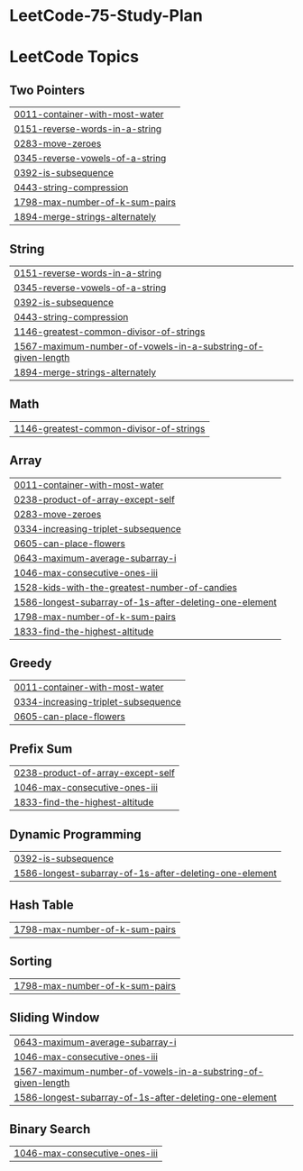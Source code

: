 # LeetCode-75-Study-Plan
<!---LeetCode Topics Start-->
# LeetCode Topics
## Two Pointers
|  |
| ------- |
| [0011-container-with-most-water](https://github.com/Aniso13/LeetCode-75-Study-Plan/tree/master/0011-container-with-most-water) |
| [0151-reverse-words-in-a-string](https://github.com/Aniso13/LeetCode-75-Study-Plan/tree/master/0151-reverse-words-in-a-string) |
| [0283-move-zeroes](https://github.com/Aniso13/LeetCode-75-Study-Plan/tree/master/0283-move-zeroes) |
| [0345-reverse-vowels-of-a-string](https://github.com/Aniso13/LeetCode-75-Study-Plan/tree/master/0345-reverse-vowels-of-a-string) |
| [0392-is-subsequence](https://github.com/Aniso13/LeetCode-75-Study-Plan/tree/master/0392-is-subsequence) |
| [0443-string-compression](https://github.com/Aniso13/LeetCode-75-Study-Plan/tree/master/0443-string-compression) |
| [1798-max-number-of-k-sum-pairs](https://github.com/Aniso13/LeetCode-75-Study-Plan/tree/master/1798-max-number-of-k-sum-pairs) |
| [1894-merge-strings-alternately](https://github.com/Aniso13/LeetCode-75-Study-Plan/tree/master/1894-merge-strings-alternately) |
## String
|  |
| ------- |
| [0151-reverse-words-in-a-string](https://github.com/Aniso13/LeetCode-75-Study-Plan/tree/master/0151-reverse-words-in-a-string) |
| [0345-reverse-vowels-of-a-string](https://github.com/Aniso13/LeetCode-75-Study-Plan/tree/master/0345-reverse-vowels-of-a-string) |
| [0392-is-subsequence](https://github.com/Aniso13/LeetCode-75-Study-Plan/tree/master/0392-is-subsequence) |
| [0443-string-compression](https://github.com/Aniso13/LeetCode-75-Study-Plan/tree/master/0443-string-compression) |
| [1146-greatest-common-divisor-of-strings](https://github.com/Aniso13/LeetCode-75-Study-Plan/tree/master/1146-greatest-common-divisor-of-strings) |
| [1567-maximum-number-of-vowels-in-a-substring-of-given-length](https://github.com/Aniso13/LeetCode-75-Study-Plan/tree/master/1567-maximum-number-of-vowels-in-a-substring-of-given-length) |
| [1894-merge-strings-alternately](https://github.com/Aniso13/LeetCode-75-Study-Plan/tree/master/1894-merge-strings-alternately) |
## Math
|  |
| ------- |
| [1146-greatest-common-divisor-of-strings](https://github.com/Aniso13/LeetCode-75-Study-Plan/tree/master/1146-greatest-common-divisor-of-strings) |
## Array
|  |
| ------- |
| [0011-container-with-most-water](https://github.com/Aniso13/LeetCode-75-Study-Plan/tree/master/0011-container-with-most-water) |
| [0238-product-of-array-except-self](https://github.com/Aniso13/LeetCode-75-Study-Plan/tree/master/0238-product-of-array-except-self) |
| [0283-move-zeroes](https://github.com/Aniso13/LeetCode-75-Study-Plan/tree/master/0283-move-zeroes) |
| [0334-increasing-triplet-subsequence](https://github.com/Aniso13/LeetCode-75-Study-Plan/tree/master/0334-increasing-triplet-subsequence) |
| [0605-can-place-flowers](https://github.com/Aniso13/LeetCode-75-Study-Plan/tree/master/0605-can-place-flowers) |
| [0643-maximum-average-subarray-i](https://github.com/Aniso13/LeetCode-75-Study-Plan/tree/master/0643-maximum-average-subarray-i) |
| [1046-max-consecutive-ones-iii](https://github.com/Aniso13/LeetCode-75-Study-Plan/tree/master/1046-max-consecutive-ones-iii) |
| [1528-kids-with-the-greatest-number-of-candies](https://github.com/Aniso13/LeetCode-75-Study-Plan/tree/master/1528-kids-with-the-greatest-number-of-candies) |
| [1586-longest-subarray-of-1s-after-deleting-one-element](https://github.com/Aniso13/LeetCode-75-Study-Plan/tree/master/1586-longest-subarray-of-1s-after-deleting-one-element) |
| [1798-max-number-of-k-sum-pairs](https://github.com/Aniso13/LeetCode-75-Study-Plan/tree/master/1798-max-number-of-k-sum-pairs) |
| [1833-find-the-highest-altitude](https://github.com/Aniso13/LeetCode-75-Study-Plan/tree/master/1833-find-the-highest-altitude) |
## Greedy
|  |
| ------- |
| [0011-container-with-most-water](https://github.com/Aniso13/LeetCode-75-Study-Plan/tree/master/0011-container-with-most-water) |
| [0334-increasing-triplet-subsequence](https://github.com/Aniso13/LeetCode-75-Study-Plan/tree/master/0334-increasing-triplet-subsequence) |
| [0605-can-place-flowers](https://github.com/Aniso13/LeetCode-75-Study-Plan/tree/master/0605-can-place-flowers) |
## Prefix Sum
|  |
| ------- |
| [0238-product-of-array-except-self](https://github.com/Aniso13/LeetCode-75-Study-Plan/tree/master/0238-product-of-array-except-self) |
| [1046-max-consecutive-ones-iii](https://github.com/Aniso13/LeetCode-75-Study-Plan/tree/master/1046-max-consecutive-ones-iii) |
| [1833-find-the-highest-altitude](https://github.com/Aniso13/LeetCode-75-Study-Plan/tree/master/1833-find-the-highest-altitude) |
## Dynamic Programming
|  |
| ------- |
| [0392-is-subsequence](https://github.com/Aniso13/LeetCode-75-Study-Plan/tree/master/0392-is-subsequence) |
| [1586-longest-subarray-of-1s-after-deleting-one-element](https://github.com/Aniso13/LeetCode-75-Study-Plan/tree/master/1586-longest-subarray-of-1s-after-deleting-one-element) |
## Hash Table
|  |
| ------- |
| [1798-max-number-of-k-sum-pairs](https://github.com/Aniso13/LeetCode-75-Study-Plan/tree/master/1798-max-number-of-k-sum-pairs) |
## Sorting
|  |
| ------- |
| [1798-max-number-of-k-sum-pairs](https://github.com/Aniso13/LeetCode-75-Study-Plan/tree/master/1798-max-number-of-k-sum-pairs) |
## Sliding Window
|  |
| ------- |
| [0643-maximum-average-subarray-i](https://github.com/Aniso13/LeetCode-75-Study-Plan/tree/master/0643-maximum-average-subarray-i) |
| [1046-max-consecutive-ones-iii](https://github.com/Aniso13/LeetCode-75-Study-Plan/tree/master/1046-max-consecutive-ones-iii) |
| [1567-maximum-number-of-vowels-in-a-substring-of-given-length](https://github.com/Aniso13/LeetCode-75-Study-Plan/tree/master/1567-maximum-number-of-vowels-in-a-substring-of-given-length) |
| [1586-longest-subarray-of-1s-after-deleting-one-element](https://github.com/Aniso13/LeetCode-75-Study-Plan/tree/master/1586-longest-subarray-of-1s-after-deleting-one-element) |
## Binary Search
|  |
| ------- |
| [1046-max-consecutive-ones-iii](https://github.com/Aniso13/LeetCode-75-Study-Plan/tree/master/1046-max-consecutive-ones-iii) |
<!---LeetCode Topics End-->